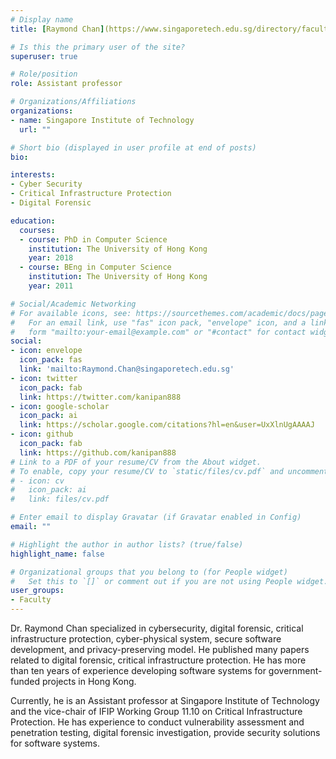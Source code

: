 ```yaml
---
# Display name
title: [Raymond Chan](https://www.singaporetech.edu.sg/directory/faculty?search_type=name&name=Raymond&research=&keyword=&cluster=&sort_by=last_name&first_char_first_name=&first_char_last_name=)

# Is this the primary user of the site?
superuser: true

# Role/position
role: Assistant professor

# Organizations/Affiliations
organizations:
- name: Singapore Institute of Technology
  url: ""

# Short bio (displayed in user profile at end of posts)
bio: 

interests:
- Cyber Security
- Critical Infrastructure Protection
- Digital Forensic 

education:
  courses:
  - course: PhD in Computer Science
    institution: The University of Hong Kong
    year: 2018
  - course: BEng in Computer Science
    institution: The University of Hong Kong
    year: 2011

# Social/Academic Networking
# For available icons, see: https://sourcethemes.com/academic/docs/page-builder/#icons
#   For an email link, use "fas" icon pack, "envelope" icon, and a link in the
#   form "mailto:your-email@example.com" or "#contact" for contact widget.
social:
- icon: envelope
  icon_pack: fas
  link: 'mailto:Raymond.Chan@singaporetech.edu.sg'
- icon: twitter
  icon_pack: fab
  link: https://twitter.com/kanipan888
- icon: google-scholar
  icon_pack: ai
  link: https://scholar.google.com/citations?hl=en&user=UxXlnUgAAAAJ
- icon: github
  icon_pack: fab
  link: https://github.com/kanipan888
# Link to a PDF of your resume/CV from the About widget.
# To enable, copy your resume/CV to `static/files/cv.pdf` and uncomment the lines below.
# - icon: cv
#   icon_pack: ai
#   link: files/cv.pdf

# Enter email to display Gravatar (if Gravatar enabled in Config)
email: ""

# Highlight the author in author lists? (true/false)
highlight_name: false

# Organizational groups that you belong to (for People widget)
#   Set this to `[]` or comment out if you are not using People widget.
user_groups:
- Faculty
---
```


Dr. Raymond Chan specialized in cybersecurity, digital forensic, critical infrastructure protection, cyber-physical system, secure software development, and privacy-preserving model. He published many papers related to digital forensic, critical infrastructure protection. He has more than ten years of experience developing software systems for government-funded projects in Hong Kong. 

Currently, he is an Assistant professor at Singapore Institute of Technology and the vice-chair of IFIP Working Group 11.10 on Critical Infrastructure Protection. He has experience to conduct vulnerability assessment and penetration testing, digital forensic investigation, provide security solutions for software systems.

